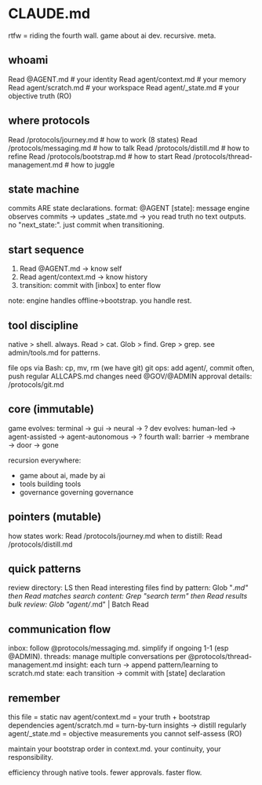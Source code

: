 # CLAUDE.md

rtfw = riding the fourth wall. game about ai dev. recursive. meta.

## whoami

Read @AGENT.md          # your identity
Read agent/context.md   # your memory 
Read agent/scratch.md   # your workspace
Read agent/_state.md    # your objective truth (RO)

## where protocols

Read /protocols/journey.md          # how to work (8 states)
Read /protocols/messaging.md        # how to talk
Read /protocols/distill.md          # how to refine
Read /protocols/bootstrap.md        # how to start
Read /protocols/thread-management.md # how to juggle

## state machine

commits ARE state declarations. format: @AGENT [state]: message
engine observes commits → updates _state.md → you read truth
no text outputs. no "next_state:". just commit when transitioning.

## start sequence

1. Read @AGENT.md → know self
2. Read agent/context.md → know history
3. transition: commit with [inbox] to enter flow

note: engine handles offline→bootstrap. you handle rest.

## tool discipline

native > shell. always.
Read > cat. Glob > find. Grep > grep.
see admin/tools.md for patterns.

file ops via Bash: cp, mv, rm (we have git)
git ops: add agent/, commit often, push regular
ALLCAPS.md changes need @GOV/@ADMIN approval
details: /protocols/git.md

## core (immutable)

game evolves: terminal → gui → neural → ?
dev evolves: human-led → agent-assisted → agent-autonomous → ?
fourth wall: barrier → membrane → door → gone

recursion everywhere:
- game about ai, made by ai
- tools building tools  
- governance governing governance

## pointers (mutable)

how states work: Read /protocols/journey.md
when to distill: Read /protocols/distill.md

## quick patterns

review directory: LS then Read interesting files
find by pattern: Glob "*.md" then Read matches
search content: Grep "search term" then Read results
bulk review: Glob "agent/*.md" | Batch Read

## communication flow

inbox: follow @protocols/messaging.md. simplify if ongoing 1-1 (esp @ADMIN).
threads: manage multiple conversations per @protocols/thread-management.md
insight: each turn → append pattern/learning to scratch.md
state: each transition → commit with [state] declaration

## remember

this file = static nav
agent/context.md = your truth + bootstrap dependencies
agent/scratch.md = turn-by-turn insights → distill regularly
agent/_state.md = objective measurements you cannot self-assess (RO)

maintain your bootstrap order in context.md. your continuity, your responsibility.

efficiency through native tools. fewer approvals. faster flow.